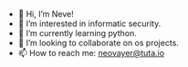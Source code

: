 - 👋 Hi, I’m Neve!
- 👀 I’m interested in informatic security.
- 🌱 I’m currently learning python.
- 💞️ I’m looking to collaborate on os projects.
- 📫 How to reach me: neovayer@tuta.io

